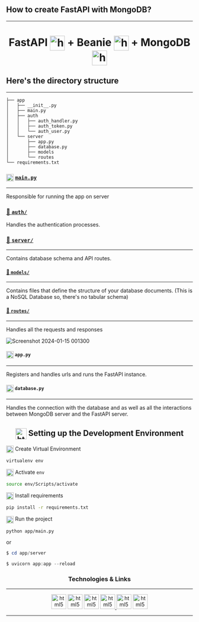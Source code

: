
## How to create FastAPI with MongoDB?
___

<h1 align="center" style="vertical-align:middle"> 
FastAPI <img src="https://raw.githubusercontent.com/gilbarbara/logos/main/logos/fastapi-icon.svg" alt="html5" width="40" height="40" style="vertical-align:middle" /> + Beanie <img src="https://beanie-odm.dev/assets/logo.svg" alt="html5" width="40" height="40" style="vertical-align:middle"/> + MongoDB <img src="https://raw.githubusercontent.com/gilbarbara/logos/main/logos/mongodb-icon.svg" alt="html5" width="40" height="40" style="vertical-align:middle"/>
</h1>

## Here's the directory structure
___

```
├── app
│   ├── __init__.py
│   ├── main.py
│   ├── auth
│   │   ├── auth_handler.py
│   │   ├── auth_token.py
│   │   └── auth_user.py
│   └── server
│       ├── app.py
│       ├── database.py
│       ├── models
│       └── routes
└── requirements.txt
```

### <img src="https://upload.wikimedia.org/wikipedia/commons/0/0a/Python.svg" alt="html5" width="20" height="20" style="vertical-align: middle"/> [`main.py`](https://github.com/iamzehan/FastAPI-Beanie-MongoDB/blob/main/app/main.py)
___
Responsible for running the app on server

### [📁 `auth/`](https://github.com/iamzehan/FastAPI-Beanie-MongoDB/tree/main/app/auth)
Handles the authentication processes.

### [📁 `server/`](https://github.com/iamzehan/FastAPI-Beanie-MongoDB/tree/main/app/server)
___
Contains database schema and API routes.

#### [📁 `models/`](https://github.com/iamzehan/FastAPI-Beanie-MongoDB/tree/main/app/server/models)
___
Contains files that define the structure of your database documents.
(This is a NoSQL Database so, there's no tabular schema)

#### [📁 `routes/`](https://github.com/iamzehan/FastAPI-Beanie-MongoDB/tree/main/app/server/routes)
___
Handles all the requests and responses

![Screenshot 2024-01-15 001300](https://github.com/iamzehan/FastAPi-Beanie-MongoDB/assets/43857150/30c312cd-4c4b-4638-9524-f32171fb17a0)


#### <img src="https://upload.wikimedia.org/wikipedia/commons/0/0a/Python.svg" alt="html5" width="20" height="20" style="vertical-align: middle"/> `app.py`
___
Registers and handles urls and runs the FastAPI instance.

#### <img src="https://upload.wikimedia.org/wikipedia/commons/0/0a/Python.svg" alt="html5" width="20" height="20" style="vertical-align: middle"/> `database.py`
___
Handles the connection with the database and as well as all the interactions between MongoDB server and the FastAPI server.

<h2 align = "center"> <img src="https://github.com/iamzehan/FastAPI-Beanie-MongoDB/assets/43857150/1965d7c4-ae5d-46b9-8c5e-fae7466ec91e" alt="html5" width="30" height="30" style="vertical-align: middle;"/> Setting up the Development Environment </h2>

<img src="https://github.com/iamzehan/FastAPI-Beanie-MongoDB/assets/43857150/1965d7c4-ae5d-46b9-8c5e-fae7466ec91e" alt="html5" width="20" height="20" style="vertical-align: middle;"/> Create Virtual Environment

```bash
virtualenv env
```
<img src="https://github.com/iamzehan/FastAPI-Beanie-MongoDB/assets/43857150/1965d7c4-ae5d-46b9-8c5e-fae7466ec91e" alt="html5" width="20" height="20" style="vertical-align: middle;"/> Activate `env`

```bash
source env/Scripts/activate
```

<img src="https://github.com/iamzehan/FastAPI-Beanie-MongoDB/assets/43857150/1965d7c4-ae5d-46b9-8c5e-fae7466ec91e" alt="html5" width="20" height="20" style="vertical-align: middle;"/> Install requirements 

```bash
pip install -r requirements.txt
```

<img src="https://github.com/iamzehan/FastAPI-Beanie-MongoDB/assets/43857150/1965d7c4-ae5d-46b9-8c5e-fae7466ec91e" alt="html5" width="20" height="20" style="vertical-align: middle;"/> Run the project

```bash
python app/main.py
```
or 

```powershell
$ cd app/server

$ uvicorn app:app --reload
```

<h3 align="center"> Technologies & Links </h3>


___

<p align="center"> 
<a href="https://fastapi.tiangolo.com/learn/" title="FastAPI" target="_blank"><img src="https://raw.githubusercontent.com/gilbarbara/logos/main/logos/fastapi-icon.svg" alt="html5" width="40" height="40"/></a> <a href="https://beanie-odm.dev/" title="Beanie-ODM" target="_blank"><img src="https://beanie-odm.dev/assets/logo.svg" alt="html5" width="40" height="40"/></a> <a href="https://pymongo.readthedocs.io/en/stable/" title="PyMongo" target="_blank"><img src="https://raw.githubusercontent.com/gilbarbara/logos/main/logos/mongodb-icon.svg" alt="html5" width="40" height="40"/></a> <a href="https://motor.readthedocs.io/en/stable/" title="Motor" target="_blank"><img src="https://pypi-camo.freetls.fastly.net/77995688c0cf8df7a671a4df729bd2f565ab00fc/68747470733a2f2f7261772e6769746875622e636f6d2f6d6f6e676f64622f6d6f746f722f6d61737465722f646f632f5f7374617469632f6d6f746f722e706e67" alt="html5" width="40" height="40"/> 
<a href="https://www.uvicorn.org/" title="Uvicorn" target="_blank"><img src="https://pypi-camo.freetls.fastly.net/a9f3326a04ed20fe759542f5c73a95f8a8770235/68747470733a2f2f7261772e67697468756275736572636f6e74656e742e636f6d2f746f6d63687269737469652f757669636f726e2f6d61737465722f646f63732f757669636f726e2e706e67" alt="html5" width="40" height="40"/></a>
<a href="https://jwt.io/" title="JWT" target="_blank"><img src="https://raw.githubusercontent.com/gilbarbara/logos/main/logos/jwt-icon.svg" alt="html5" width="40" height="40"/></a>

</p>

___

